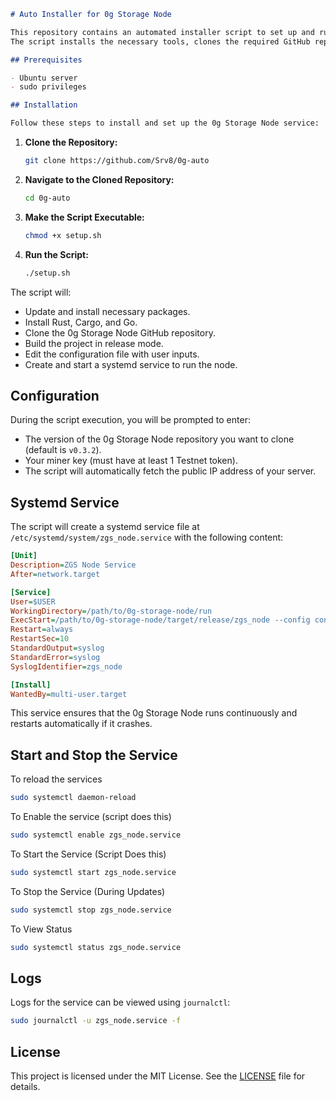 ```markdown
# Auto Installer for 0g Storage Node

This repository contains an automated installer script to set up and run the 0g Storage Node service on an Ubuntu server.
The script installs the necessary tools, clones the required GitHub repository, builds the project, and sets up a systemd service to keep the node running continuously.

## Prerequisites

- Ubuntu server
- sudo privileges

## Installation

Follow these steps to install and set up the 0g Storage Node service:
```

1. **Clone the Repository:**

   ```bash
   git clone https://github.com/Srv8/0g-auto
   ```

2. **Navigate to the Cloned Repository:**

   ```bash
   cd 0g-auto
   ```

3. **Make the Script Executable:**

   ```bash
   chmod +x setup.sh
   ```

4. **Run the Script:**

   ```bash
   ./setup.sh
   ```

The script will:

- Update and install necessary packages.
- Install Rust, Cargo, and Go.
- Clone the 0g Storage Node GitHub repository.
- Build the project in release mode.
- Edit the configuration file with user inputs.
- Create and start a systemd service to run the node.

## Configuration

During the script execution, you will be prompted to enter:

- The version of the 0g Storage Node repository you want to clone (default is `v0.3.2`).
- Your miner key (must have at least 1 Testnet token).
- The script will automatically fetch the public IP address of your server.

## Systemd Service

The script will create a systemd service file at `/etc/systemd/system/zgs_node.service` with the following content:

```ini
[Unit]
Description=ZGS Node Service
After=network.target

[Service]
User=$USER
WorkingDirectory=/path/to/0g-storage-node/run
ExecStart=/path/to/0g-storage-node/target/release/zgs_node --config config.toml
Restart=always
RestartSec=10
StandardOutput=syslog
StandardError=syslog
SyslogIdentifier=zgs_node

[Install]
WantedBy=multi-user.target
```

This service ensures that the 0g Storage Node runs continuously and restarts automatically if it crashes.

## Start and Stop the Service

To reload the services
```bash
sudo systemctl daemon-reload
```
To Enable the service (script does this)
```bash
sudo systemctl enable zgs_node.service
```
To Start the Service (Script Does this)
```bash
sudo systemctl start zgs_node.service
```
To Stop the Service (During Updates)
```bash
sudo systemctl stop zgs_node.service
```
To View Status
```bash
sudo systemctl status zgs_node.service
```

## Logs

Logs for the service can be viewed using `journalctl`:

```bash
sudo journalctl -u zgs_node.service -f
```

## License

This project is licensed under the MIT License. See the [LICENSE](LICENSE) file for details.
```
